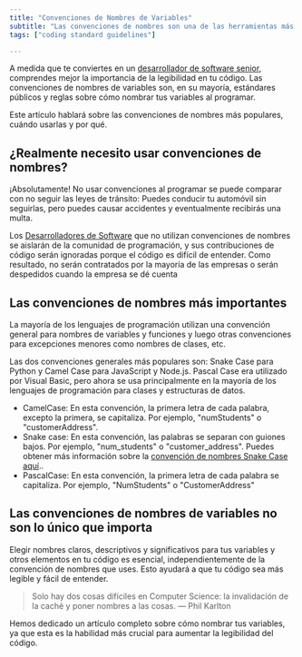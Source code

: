 ```yaml
---
title: "Convenciones de Nombres de Variables"
subtitle: "Las convenciones de nombres son una de las herramientas más efectivas para aumentar la legibilidad del código. Casi todas las empresas tienen una, y tú también deberías tener una."
tags: ["coding standard guidelines"]

---
```


A medida que te conviertes en un [desarrollador de software senior](https://4geeksacademy.com/es/coding-bootcamps/desarrollador-full-stack?lang=es), comprendes mejor la importancia de la legibilidad en tu código. Las convenciones de nombres de variables son, en su mayoría, estándares públicos y reglas sobre cómo nombrar tus variables al programar.

Este artículo hablará sobre las convenciones de nombres más populares, cuándo usarlas y por qué.

## ¿Realmente necesito usar convenciones de nombres?

¡Absolutamente! No usar convenciones al programar se puede comparar con no seguir las leyes de tránsito: Puedes conducir tu automóvil sin seguirlas, pero puedes causar accidentes y eventualmente recibirás una multa.

Los [Desarrolladores de Software](https://4geeks.com/es/read/full-stack) que no utilizan convenciones de nombres se aislarán de la comunidad de programación, y sus contribuciones de código serán ignoradas porque el código es difícil de entender. Como resultado, no serán contratados por la mayoría de las empresas o serán despedidos cuando la empresa se dé cuenta

## Las convenciones de nombres más importantes

La mayoría de los lenguajes de programación utilizan una convención general para nombres de variables y funciones y luego otras convenciones para excepciones menores como nombres de clases, etc.

Las dos convenciones generales más populares son: Snake Case para Python y Camel Case para JavaScript y Node.js. Pascal Case era utilizado por Visual Basic, pero ahora se usa principalmente en la mayoría de los lenguajes de programación para clases y estructuras de datos.

- CamelCase: En esta convención, la primera letra de cada palabra, excepto la primera, se capitaliza. Por ejemplo, "numStudents" o "customerAddress".
- Snake case: En esta convención, las palabras se separan con guiones bajos. Por ejemplo, "num_students" o "customer_address". Puedes obtener más información sobre la [convención de nombres Snake Case aquí](/lesson/snake-case-variable-naming-convention)..
- PascalCase: En esta convención, la primera letra de cada palabra se capitaliza. Por ejemplo, "NumStudents" o "CustomerAddress"

## Las convenciones de nombres de variables no son lo único que importa

Elegir nombres claros, descriptivos y significativos para tus variables y otros elementos en tu código es esencial, independientemente de la convención de nombres que uses. Esto ayudará a que tu código sea más legible y fácil de entender.

> Solo hay dos cosas difíciles en Computer Science: la invalidación de la caché y poner nombres a las cosas. — Phil Karlton

Hemos dedicado un artículo completo sobre cómo nombrar tus variables, ya que esta es la habilidad más crucial para aumentar la legibilidad del código.

